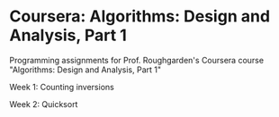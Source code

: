 # Coursera: Algorithms: Design and Analysis, Part 1
Programming assignments for Prof. Roughgarden's Coursera course "Algorithms: Design and Analysis, Part 1"

Week 1: Counting inversions

Week 2: Quicksort
